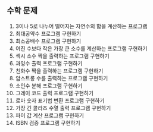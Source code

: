 ## 수학 문제

1. 3이나 5로 나누어 떨어지는 자연수의 합을 계산하는 프로그램
2. 최대공약수 프로그램 구현하기
3. 최소공배수 프로그램 구현하기
4. 어진 수보다 작은 가장 큰 소수를 계산하는 프로그램 구현하기
5. 섹시 소수 짝을 출력하는 프로그램 구현하기
6. 과잉수 출력 프로그램 구현하기 
7. 친화수 짝을 출력하는 프로그램 구현하기
8. 암스트롱 수를 출력하는 프로그램 구현하기
9. 소인수 분해 프로그램 구현하기
10. 그레이 코드 출력 프로그램 구현하기
11. 로마 숫자 표기법 변환 프로그램 구현하기
12. 가장 긴 콜라츠 수열 출력 프로그램 구현하기 
13. 파이 값 계산 프로그램 구현하기
14. ISBN 검증 프로그램 구현하기